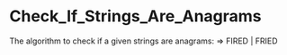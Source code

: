 # Check_If_Strings_Are_Anagrams

The algorithm to check if a given strings are anagrams:
=> FIRED | FRIED
